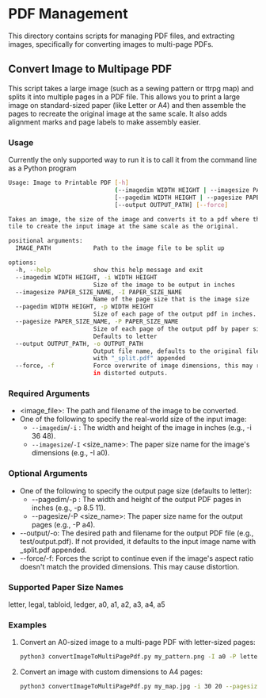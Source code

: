 # PDF Management

This directory contains scripts for managing PDF files, and extracting images, specifically for converting images to multi-page PDFs.

## Convert Image to Multipage PDF

This script takes a large image (such as a sewing pattern or ttrpg map) and splits it into multiple pages in a PDF file. This allows you to print a large image on standard-sized paper (like Letter or A4) and then assemble the pages to recreate the original image at the same scale. It also adds alignment marks and page labels to make assembly easier.

### Usage

Currently the only supported way to run it is to call it from the command line as a Python program

```bash
Usage: Image to Printable PDF [-h]
                              (--imagedim WIDTH HEIGHT | --imagesize PAPER_SIZE_NAME)
                              [--pagedim WIDTH HEIGHT | --pagesize PAPER_SIZE_NAME]
                              [--output OUTPUT_PATH] [--force]

Takes an image, the size of the image and converts it to a pdf where the pages
tile to create the input image at the same scale as the original.

positional arguments:
  IMAGE_PATH            Path to the image file to be split up

options:
  -h, --help            show this help message and exit
  --imagedim WIDTH HEIGHT, -i WIDTH HEIGHT
                        Size of the image to be output in inches
  --imagesize PAPER_SIZE_NAME, -I PAPER_SIZE_NAME
                        Name of the page size that is the image size
  --pagedim WIDTH HEIGHT, -p WIDTH HEIGHT
                        Size of each page of the output pdf in inches.
  --pagesize PAPER_SIZE_NAME, -P PAPER_SIZE_NAME
                        Size of each page of the output pdf by paper size.
                        Defaults to letter
  --output OUTPUT_PATH, -o OUTPUT_PATH
                        Output file name, defaults to the original filename
                        with "_split.pdf" appended
  --force, -f           Force overwrite of image dimensions, this may result
                        in distorted outputs.

```

### Required Arguments
* \<image_file\>: The path and filename of the image to be converted.
* One of the following to specify the real-world size of the input image:
  * `--imagedim`/`-i` <width> <height>: The width and height of the image in inches (e.g., -i 36 48).
  * `--imagesize`/`-I` <size_name>: The paper size name for the image's dimensions (e.g., -I a0).
  
### Optional Arguments
* One of the following to specify the output page size (defaults to letter):
  * --pagedim/-p <width> <height>: The width and height of the output PDF pages in inches (e.g., -p 8.5 11).
  * --pagesize/-P <size_name>: The paper size name for the output pages (e.g., -P a4).
* --output/-o: The desired path and filename for the output PDF file (e.g., test/output.pdf). If not provided, it defaults to the input image name with _split.pdf appended.
* --force/-f: Forces the script to continue even if the image's aspect ratio doesn't match the provided dimensions. This may cause distortion.

### Supported Paper Size Names
letter, legal, tabloid, ledger, a0, a1, a2, a3, a4, a5

### Examples
1. Convert an A0-sized image to a multi-page PDF with letter-sized pages:
    ``` bash
    python3 convertImageToMultiPagePdf.py my_pattern.png -I a0 -P letter -o my_pattern_printable.pdf
    ```
1. Convert an image with custom dimensions to A4 pages:
    ``` bash
    python3 convertImageToMultiPagePdf.py my_map.jpg -i 30 20 --pagesize a4
    ```